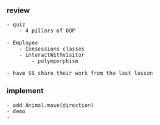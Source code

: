 ### review
    - quiz
        - 4 pillars of OOP

    - Employee
        - Consessions classes
        - interactWithVisitor
            - polymporphism

    - have SS share their work from the last lesson

### implement
    - add Animal.move(direction)
    - demo
    - 